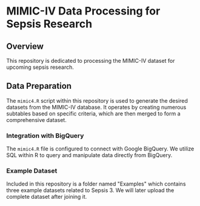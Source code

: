 # MIMIC-IV Data Processing for Sepsis Research

## Overview
This repository is dedicated to processing the MIMIC-IV dataset for upcoming sepsis research. 

## Data Preparation
The `mimic4.R` script within this repository is used to generate the desired datasets from the MIMIC-IV database. It operates by creating numerous subtables based on specific criteria, which are then merged to form a comprehensive dataset. 

### Integration with BigQuery
The `mimic4.R` file is configured to connect with Google BigQuery. We utilize SQL within R to query and manipulate data directly from BigQuery.

### Example Dataset
Included in this repository is a folder named "Examples" which contains three example datasets related to Sepsis 3.  We will later upload the complete dataset after joining it.






